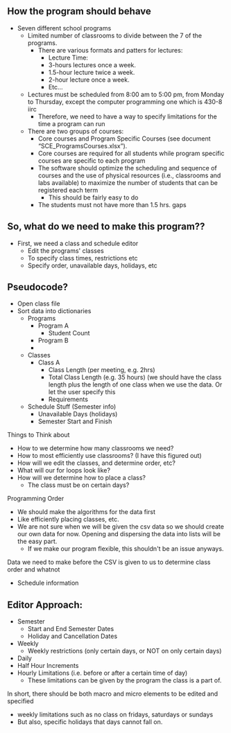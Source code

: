 ## How the program should behave

* Seven different school programs
  * Limited number of classrooms to divide between the 7 of the programs.
    * There are various formats and patters for lectures:
      * Lecture Time:
      * 3-hours lectures once a week.
      * 1.5-hour lecture twice a week.
      * 2-hour lecture once a week.
      * Etc…
  * Lectures must be scheduled from 8:00 am to 5:00 pm, from Monday to Thursday, except the computer programming one which is 430-8 iirc
    * Therefore, we need to have a way to specify limitations for the time a program can run
  * There are two groups of courses:
    * Core courses and Program Specific Courses (see document “SCE_ProgramsCourses.xlsx”).
    * Core courses are required for all students while program specific courses are specific to each program
    * The software should optimize the scheduling and sequence of courses and the use of physical resources (i.e., classrooms and labs available) to maximize the number of students that can be registered each term
      * This should be fairly easy to do 
    * The students must not have more than 1.5 hrs. gaps

## So, what do we need to make this program??
* First, we need a class and schedule editor
  * Edit the programs' classes
  * To specify class times, restrictions etc
  * Specify order, unavailable days, holidays, etc

## Pseudocode?
* Open class file
* Sort data into dictionaries
  * Programs
    * Program A
      * Student Count
    * Program B
    * 
  * Classes
    * Class A
      * Class Length (per meeting, e.g. 2hrs)
      * Total Class Length (e.g. 35 hours) (we should have the class length plus the length of one class when we use the data. Or let the user specify this
      * Requirements
  * Schedule Stuff (Semester info)
    * Unavailable Days (holidays)
    * Semester Start and Finish

Things to Think about
* How to we determine how many classrooms we need?
* How to most efficiently use classrooms? (I have this figured out)
* How will we edit the classes, and determine order, etc?
* What will our for loops look like?
* How will we determine how to place a class?
  * The class must be on certain days?

Programming Order
* We should make the algorithms for the data first
* Like efficiently placing classes, etc.
* We are not sure when we will be given the csv data so we should create our own data for now. Opening and dispersing the data into lists will be the easy part.
  * If we make our program flexible, this shouldn't be an issue anyways.

Data we need to make before the CSV is given to us to determine class order and whatnot
* Schedule information


## Editor Approach:
* Semester
  * Start and End Semester Dates
  * Holiday and Cancellation Dates
* Weekly
  * Weekly restrictions (only certain days, or NOT on only certain days)
* Daily
* Half Hour Increments
* Hourly Limitations (i.e. before or after a certain time of day)
  * These limitations can be given by the program the class is a part of.

In short, there should be both macro and micro elements to be edited and specified
* weekly limitations such as no class on fridays, saturdays or sundays
* But also, specific holidays that days cannot fall on.
